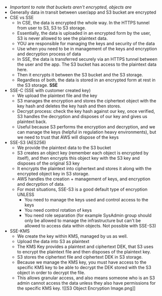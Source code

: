 - *Important to note that buckets aren't encrypted, objects are*
- Generally data in transit between user/app and S3 bucket are encrypted
- CSE vs SSE
	- In CSE, the data is encrypted the whole way. In the HTTPS tunnel from user to S3, S3 to S3 storage.
	- Essentially, the data is uploaded in an encrypted form by the user, S3 is never allowed to see the plaintext data.
	- YOU are responsible for managing the keys and security of the data
	- Use when you need to be in management of the keys and encryption and decryption process of data
	- In SSE, the data is transferred securely via an HTTPS tunnel between the user and the app. The S3 bucket has access to the plaintext data here.
	- Then it encrypts it between the S3 bucket and the S3 storage. 
	- Regardless of both, the data is stored in an encrypted form at rest in the S3 storage.
**SSE**
- SSE-C (SSE with customer created key)
	- We upload the plaintext file and the key
	- S3 manages the encryption and stores the ciphertext object with the key hash and deletes the key hash and then stores.
	- Decrypt process: check the key hash against our key, once verified, S3 handles the decryption and disposes of our key and gives us plaintext back.
	- Useful because S3 performs the encryption and decryption, and we can manage the keys (helpful in regulation heavy environments), but we need to trust that AWS will dispose of the keys
- SSE-S3 (AES256)
	- We provide the plaintext data to the S3 bucket
	- S3 creates an object key (remember each object is encrypted by itself), and then encrypts this object key with the S3 key and disposes of the original S3 key
	- It encrypts the plaintext into ciphertext and stores it along with the encrypted object key in S3 storage.
	- AWS handles the creation + management of keys, and encryption and decryption of data.
	- For most situations, SSE-S3 is a good default type of encryption UNLESS
		- You need to manage the keys used and control access to the keys
		- You need control rotation of keys
		- You need role separation (for example SysAdmin group should only be allowed to manage the infrastructure but can't be allowed to access data within objects. Not possible with SSE-S3)
- SSE-KMS
	- We create the key within KMS, managed by us as well.
	- Upload the data into S3 as plaintext
	- The KMS Key provides a plaintext and ciphertext DEK, that S3 uses to encrypt the plaintext file and then disposes of the plaintext key.
	- S3 stores the ciphertext file and ciphertext DEK in S3 storage.
	- Because we manage the KMS key, you must have access to the specific KMS key to be able to decrypt the DEK stored with the S3 object in order to decrypt the file.
	- This allows granular access, and also means someone who is an S3 admin cannot access the data unless they also have permissions for the specific KMS key.
	![[S3 Object Encryption Image.png]]
